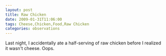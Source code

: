 ```yaml
---
layout: post
title: Raw Chicken
date: 2009-01-31T11:06:00
tags: Cheese,Chicken,Food,Raw Chicken
categories: observations
---
```


Last night, I accidentally ate a half-serving of raw chicken before I realized
it wasn't cheese. Oops.






